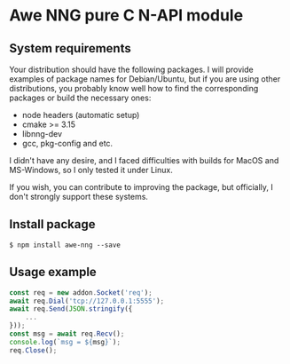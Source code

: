 # Awe NNG pure C N-API module

## System requirements

Your distribution should have the following packages. I will provide examples of package names for Debian/Ubuntu,
but if you are using other distributions, you probably know well how to find the corresponding packages or
build the necessary ones:

  * node headers (automatic setup)
  * cmake >= 3.15
  * libnng-dev
  * gcc, pkg-config and etc.

I didn't have any desire, and I faced difficulties with builds for MacOS and MS-Windows,
so I only tested it under Linux.

If you wish, you can contribute to improving the package, but officially,
I don't strongly support these systems.

## Install package

    $ npm install awe-nng --save

## Usage example

```javascript
const req = new addon.Socket('req');
await req.Dial('tcp://127.0.0.1:5555');
await req.Send(JSON.stringify({
    ...
}));
const msg = await req.Recv();
console.log(`msg = ${msg}`);
req.Close();
```
